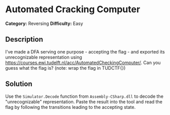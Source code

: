 # Automated Cracking Computer
**Category:** Reversing
**Difficulty:** Easy

## Description
I've made a DFA serving one purpose - accepting the flag - and exported its unrecognizable representation using https://courses.ewi.tudelft.nl/acc/AutomatedCheckingComputer/. Can you guess what the flag is? (note: wrap the flag in TUDCTF{})

## Solution
Use the `Simulator.Decode` function from `Assembly-CSharp.dll` to decode the "unrecognizable" representation. Paste the result into the tool and read the flag by following the transitions leading to the accepting state.